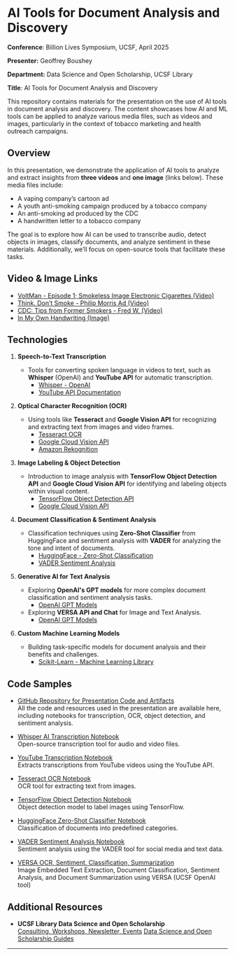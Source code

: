 # AI Tools for Document Analysis and Discovery

**Conference**: Billion Lives Symposium, UCSF, April 2025

**Presenter:** Geoffrey Boushey  

**Department:** Data Science and Open Scholarship, UCSF Library

**Title**: AI Tools for Document Analysis and Discovery

This repository contains materials for the presentation on the use of AI tools in document analysis and discovery. The content showcases how AI and ML tools can be applied to analyze various media files, such as videos and images, particularly in the context of tobacco marketing and health outreach campaigns.

## Overview

In this presentation, we demonstrate the application of AI tools to analyze and extract insights from **three videos** and **one image** (links below). These media files include:

- A vaping company’s cartoon ad
- A youth anti-smoking campaign produced by a tobacco company
- An anti-smoking ad produced by the CDC
- A handwritten letter to a tobacco company

The goal is to explore how AI can be used to transcribe audio, detect objects in images, classify documents, and analyze sentiment in these materials. Additionally, we’ll focus on open-source tools that facilitate these tasks.

## Video & Image Links

- [VoltMan - Episode 1; Smokeless Image Electronic Cigarettes (Video)](https://archive.org/details/tobacco_yqwg0225)
- [Think. Don’t Smoke - Philip Morris Ad (Video)](https://archive.org/details/tobacco_wbr62a00)
- [CDC: Tips from Former Smokers - Fred W. (Video)](https://www.youtube.com/watch?v=CuPk1cLrq_s)
- [In My Own Handwriting (Image)](https://www.industrydocuments.ucsf.edu/tobacco/docs/#id=ytxk0091)

## Technologies

1. **Speech-to-Text Transcription**
   - Tools for converting spoken language in videos to text, such as **Whisper** (OpenAI) and **YouTube API** for automatic transcription.
     - [Whisper - OpenAI](https://openai.com/research/whisper)
     - [YouTube API Documentation](https://developers.google.com/youtube/v3)

2. **Optical Character Recognition (OCR)**
   - Using tools like **Tesseract** and **Google Vision API** for recognizing and extracting text from images and video frames.
     - [Tesseract OCR](https://github.com/tesseract-ocr/tesseract)
     - [Google Cloud Vision API](https://cloud.google.com/vision)
     - [Amazon Rekognition](https://aws.amazon.com/rekognition/)

3. **Image Labeling & Object Detection**
   - Introduction to image analysis with **TensorFlow Object Detection API** and **Google Cloud Vision API** for identifying and labeling objects within visual content.
     - [TensorFlow Object Detection API](https://tensorflow.org/lite/models/object_detection/overview)
     - [Google Cloud Vision API](https://cloud.google.com/vision)

4. **Document Classification & Sentiment Analysis**
   - Classification techniques using **Zero-Shot Classifier** from HuggingFace and sentiment analysis with **VADER** for analyzing the tone and intent of documents.
     - [HuggingFace - Zero-Shot Classification](https://huggingface.co/transformers/main_classes/pipelines.html#zero-shot-classification)
     - [VADER Sentiment Analysis](https://github.com/cjhutto/vaderSentiment)

5. **Generative AI for Text Analysis**
   - Exploring **OpenAI's GPT models** for more complex document classification and sentiment analysis tasks.
     - [OpenAI GPT Models](https://openai.com/gpt-3)
   - Exploring **VERSA API and Chat** for Image and Text Analysis.
     - [OpenAI GPT Models](https://ai.ucsf.edu/platforms-tools-and-resources/ucsf-versa)

6. **Custom Machine Learning Models**
   - Building task-specific models for document analysis and their benefits and challenges.
     - [Scikit-Learn - Machine Learning Library](https://scikit-learn.org/stable/)

## Code Samples

- [GitHub Repository for Presentation Code and Artifacts](https://github.com/geoffswc/Libguide-AI-Tools-Archival-Research)  
  All the code and resources used in the presentation are available here, including notebooks for transcription, OCR, object detection, and sentiment analysis.

- [Whisper AI Transcription Notebook](https://github.com/geoffswc/Libguide-AI-Tools-Archival-Research/blob/main/Whisper_AI_Transcript.ipynb)  
  Open-source transcription tool for audio and video files.

- [YouTube Transcription Notebook](https://github.com/geoffswc/Libguide-AI-Tools-Archival-Research/blob/main/Youtube_Transcript.ipynb)  
  Extracts transcriptions from YouTube videos using the YouTube API.

- [Tesseract OCR Notebook](https://github.com/geoffswc/Libguide-AI-Tools-Archival-Research/blob/main/Python_Tesseract_OCR.ipynb)  
  OCR tool for extracting text from images.

- [TensorFlow Object Detection Notebook](https://github.com/geoffswc/Libguide-AI-Tools-Archival-Research/blob/main/TensorFlow_Labels.ipynb)  
  Object detection model to label images using TensorFlow.

- [HuggingFace Zero-Shot Classifier Notebook](https://github.com/geoffswc/Libguide-AI-Tools-Archival-Research/blob/main/HuggingFace_ZeroShot_Classifier.ipynb)  
  Classification of documents into predefined categories.

- [VADER Sentiment Analysis Notebook](https://github.com/geoffswc/Libguide-AI-Tools-Archival-Research/blob/main/Vader_Sentiment.ipynb)  
  Sentiment analysis using the VADER tool for social media and text data.

- [VERSA OCR, Sentiment, Classification, Summarization ](h[ttps://github.com/geoffswc/Libguide-AI-Tools-Archival-Research/blob/main/Vader_Sentiment.ipynb](https://github.com/geoffswc/Libguide-AI-Tools-Archival-Research/blob/main/versa-text-image.ipynb))  
  Image Embedded Text Extraction, Document Classification, Sentiment Analysis, and Document Summarization using VERSA (UCSF OpenAI tool)

## Additional Resources

- **UCSF Library Data Science and Open Scholarship**  
  [Consulting, Workshops, Newsletter, Events](https://library.ucsf.edu/data-science)
  [Data Science and Open Scholarship Guides](https://guides.ucsf.edu/data-science)

---

